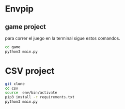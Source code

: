 # Envpip

## game project
para correr el juego en la terminal sigue estos comandos.

```sh
cd game
python3 main.py
```
# CSV project

```sh
git clone
cd csv
source  env/bin/activate
pip3 install -r requirements.txt
python3 main.py
```